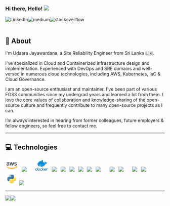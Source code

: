 ### Hi there, Hello! <img src="https://media.giphy.com/media/hvRJCLFzcasrR4ia7z/giphy.gif" width="25px">

[<img align="left" alt="LinkedIn" src="https://img.shields.io/badge/linkedin-%230077B5.svg?&style=for-the-badge&logo=linkedin&logoColor=white" />][linkedin]
[<img align="left" alt="medium" src="https://img.shields.io/badge/medium-%2312100E.svg?&style=for-the-badge&logo=medium&logoColor=white" />][medium]
[<img align="left" alt="stackoverflow" src="https://img.shields.io/badge/stack%20overflow-FE7A16?logo=stack-overflow&logoColor=white&style=for-the-badge" />][stackoverflow]
<br />
<br />

## 💬 About

I'm Udaara Jayawardana, a Site Reliability Engineer from Sri Lanka 🇱🇰. 

I've specialized in Cloud and Containerized infrastructure design and implementation. Experienced with DevOps and SRE domains and well-versed in numerous cloud technologies, including AWS, Kubernetes, IaC & Cloud Governance.

I am an open-source enthusiast and maintainer. I've been part of various FOSS communities since my undergrad years and learned a lot from them. I love the core values of collaboration and knowledge-sharing of the open-source culture and frequently contribute to many open-source projects as I can.

I’m always interested in hearing from former colleagues, future employers & fellow engineers, so feel free to contact me.

<hr>

## 💻 Technologies

<p>
<img height="40" src="https://raw.githubusercontent.com/github/explore/fbceb94436312b6dacde68d122a5b9c7d11f9524/topics/aws/aws.png">
&nbsp;
<img height="40" src="https://www.ecocloudservices.com/wp-content/uploads/2020/03/Azure.png">
&nbsp;
&nbsp;
&nbsp;
<img height="40" src="https://raw.githubusercontent.com/github/explore/80688e429a7d4ef2fca1e82350fe8e3517d3494d/topics/docker/docker.png">
&nbsp;
<img height="40" src="https://upload.wikimedia.org/wikipedia/commons/thumb/3/39/Kubernetes_logo_without_workmark.svg/1200px-Kubernetes_logo_without_workmark.svg.png">
&nbsp;
<img height="40" src="https://cncf-branding.netlify.app/img/projects/helm/icon/color/helm-icon-color.png">
&nbsp;
<img height="40" src="https://cncf-branding.netlify.app/img/projects/prometheus/icon/color/prometheus-icon-color.png">
&nbsp;
<img height="40" src="https://cncf-branding.netlify.app/img/projects/fluentd/icon/color/fluentd-icon-color.png">
&nbsp;
<img height="40" src="https://cncf-branding.netlify.app/img/projects/opa/icon/color/opa-icon-color.png">
&nbsp;
<img height="40" src="https://cncf-branding.netlify.app/img/projects/argo/icon/color/argo-icon-color.png">
&nbsp;
&nbsp;
&nbsp;
<img height="40" src="https://www.jenkins.io/images/logos/jenkins/256.png">
&nbsp;
<img height="40" src="https://cdn.iconscout.com/icon/free/png-256/gitlab-282507.png">
&nbsp;
&nbsp;
&nbsp;
<img height="40" src="https://avatars.githubusercontent.com/u/33972111?s=280&v=4">
&nbsp;
<img height="40" src="https://www.shareicon.net/data/2015/09/16/101872_debian_512x512.png">
&nbsp;
&nbsp;
&nbsp;
<img height="40" src="https://raw.githubusercontent.com/github/explore/80688e429a7d4ef2fca1e82350fe8e3517d3494d/topics/python/python.png">
<img height="40" src="https://cdn.worldvectorlogo.com/logos/golang-1.svg">
</p>
<hr>


<img height="150px" align="left" src="https://github-readme-stats.vercel.app/api?username=udaara&hide=html&layout=compact&theme=gotham"/>
<img height="150px" align="left" src="https://github-readme-stats.vercel.app/api/top-langs/?username=udaara&hide=html&layout=compact&theme=gotham"/>


[medium]: https://udaara.medium.com/
[linkedin]: https://www.linkedin.com/in/udaara/
[stackoverflow]: https://stackoverflow.com/users/6236161/sauj
